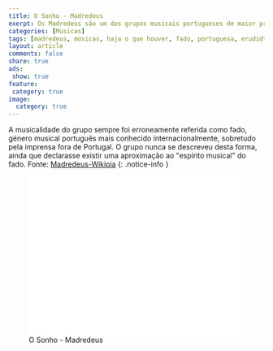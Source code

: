 ```yaml
---
title: O Sonho - Madredeus
exerpt: Os Madredeus são um dos grupos musicais portugueses de maior projecção mundial. A sua música combina influências da música tradicional portuguesa com a música erudita e com a música popular contemporânea.
categories: [Musicas]
tags: [madredeus, músicas, haja o que houver, fado, portuguesa, erudidta, classica, violão]
layout: article
comments: false
share: true
ads: 
 show: true
feature:
 category: true
image:
  category: true
---
```


A musicalidade do grupo sempre foi erroneamente referida como fado, género musical português mais conhecido internacionalmente, sobretudo pela imprensa fora de Portugal. O grupo nunca se descreveu desta forma, ainda que declarasse existir uma aproximação ao "espírito musical" do fado.
Fonte: [Madredeus-Wikipia](http://pt.wikipedia.org/wiki/Madredeus)
{: .notice-info }

<figure>
<iframe width="420" height="315" src="//www.youtube.com/embed/scDhb6DNhD0" frameborder="0" allowfullscreen></iframe>
<figcaption>O Sonho - Madredeus</figcaption>
</figure>

